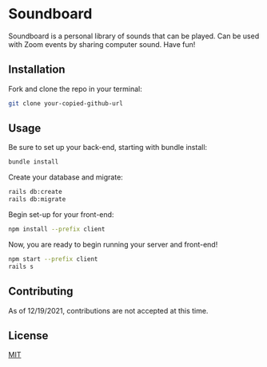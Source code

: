 # Soundboard

Soundboard is a personal library of sounds that can be played. Can be used with Zoom events by sharing computer sound. Have fun!

## Installation

Fork and clone the repo in your terminal:

```bash
git clone your-copied-github-url
```

## Usage

Be sure to set up your back-end, starting with bundle install:

```bash
bundle install
```

Create your database and migrate:

```bash
rails db:create
rails db:migrate
```

Begin set-up for your front-end:

```bash
npm install --prefix client
```

Now, you are ready to begin running your server and front-end!

```bash
npm start --prefix client
rails s
```

## Contributing

As of 12/19/2021, contributions are not accepted at this time.

## License
[MIT](https://choosealicense.com/licenses/mit/)